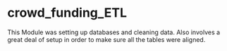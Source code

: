 # crowd_funding_ETL
This Module was setting up databases and cleaning data. Also involves a great deal of setup in order to make sure all the tables were aligned.
